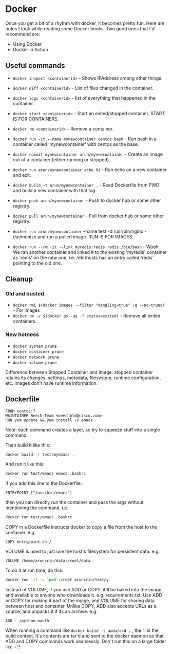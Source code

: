 # Docker

Once you get a bit of a rhythm with docker, it becomes pretty
fun. Here are notes I took while reading some Docker books. Two good
ones that I'd recommend are:

- Using Docker
- Docker in Action

## Useful commands

-   `docker inspect <containerid>` - Shows IPAddress among other things.
-   `docker diff <containerid>` - List of files changed in the container.
-   `docker logs <containerid>` - list of everything that happened in the container.
-   `docker start <containerid>` - Start an exited/stopped container. START IS FOR CONTAINERS.
-   `docker rm <containerid>` - Remove a container.

-   `docker run -it --name mynewcontainer centos bash` - Run bash in a container called 'mynewcontainer' with centos as the base.
-   `docker commit mynewcontainer arun/mynewcontainer` - Create an image out of a container (either running or stopped).
-   `docker run arun/mynewcontainer echo hi` - Run echo on a new container and exit.
-   `docker build -t arun/mynewcontainer .` - Read Dockerfile from PWD and build a new container with that tag.
-   `docker push arun/mynewcontainer` - Push to docker hub or some other registry.
-   `docker pull arun/mynewcontainer` - Pull from docker hub or some other registry.
-   `docker run arun/mynewcontainer` &#x2013;name test -d /usr/bin/nginx - daemonize and run a pulled image. RUN IS FOR IMAGES.
-   `docker run --rm -it --link myredis:redis redis /bin/bash` - Woah. We ran another container and linked it to the existing 'myredis' container as 'redis' on the new one, i.e. /etc/hosts has an entry called 'redis' pointing to the old one.

## Cleanup

### Old and busted

-   `docker rmi $(docker images --filter "dangling=true" -q --no-trunc)` - For images
-   `docker rm -v $(docker ps -aq -f status=exited)` - Remove all exited containers.

### New hotness

-   `docker system prune`
-   `docker container prune`
-   `docker network prune`
-   `docker volume prune`

Difference between Stopped Container and Image: stopped container
retains its changes, settings, metadata, filesystem, runtime
configuration, etc. Images don't have runtime information.

## Dockerfile

    FROM centos:7
    MAINTAINER Beech Team <beechbld@cisco.com>
    RUN yum update && yum install -y emacs

Note: each command creates a layer, so try to squeeze stuff into a single command.

Then build it like this:

``` sh
docker build -t test/myemacs .
```

And run it like this:

``` sh
docker run test/emacs emacs .bashrc
```

If you add this line to the Dockerfile:

`ENTRYPOINT ["/usr/bin/emacs"]`

then you can directly run the container and pass the args without
mentioning the command, i.e.

``` sh
docker run test/emacs .bashrc
```

COPY in a Dockerfile instructs docker to copy a file from the host to the container. e.g.

`COPY entrypoint.sh /`

VOLUME is used to just use the host's filesystem for persistent data. e.g.

`VOLUME /home/arunsrin/data:/root/data`

To do it at run time, do this:

``` sh
docker run -it -v `pwd`:/root arunsrin/testpy
```

Instead of VOLUME, if you use ADD or COPY, it'll be baked into the
image and available to anyone who downloads
it. e.g. requirements.txt. Use ADD or COPY for making it part of the
image, and VOLUME for sharing data between host and container. Unlike
COPY, ADD also accepts URLs as a source, and unpacks it if its an
archive. e.g.  

`ADD . /python-oauth`

When running a command like `docker build -t asda/asd .` , the '.' is
the build context. It's contents are tar'd and sent to the docker
daemon so that ADD and COPY commands work seamlessly. Don't run this
on a large folder like `~` !!
